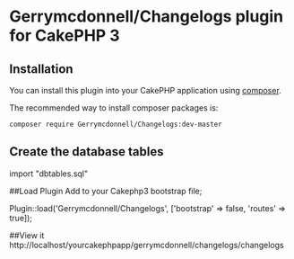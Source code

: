 # Gerrymcdonnell/Changelogs plugin for CakePHP 3

## Installation

You can install this plugin into your CakePHP application using [composer](http://getcomposer.org).

The recommended way to install composer packages is:

```
composer require Gerrymcdonnell/Changelogs:dev-master
```

## Create the database tables
import "dbtables.sql"



##Load Plugin 
Add to your Cakephp3 bootstrap file;

Plugin::load('Gerrymcdonnell/Changelogs', ['bootstrap' => false, 'routes' => true]);

##View it
http://localhost/yourcakephpapp/gerrymcdonnell/changelogs/changelogs